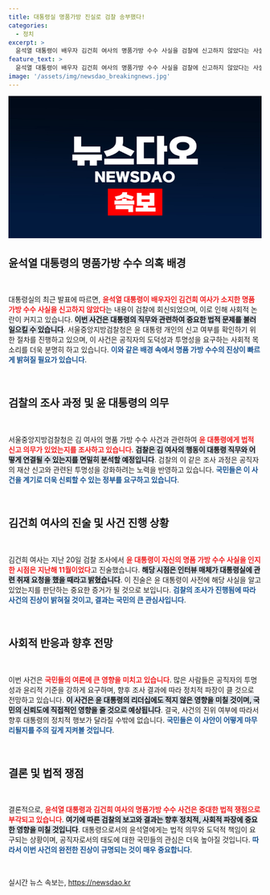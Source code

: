 ```yaml
---
title: 대통령실 명품가방 진실로 검찰 송부했다!
categories:
  - 정치
excerpt: >
  윤석열 대통령이 배우자 김건희 여사의 명품가방 수수 사실을 검찰에 신고하지 않았다는 사실이 드러났습니다. 이번 사건의 진실이 밝혀질까요?
feature_text: >
  윤석열 대통령이 배우자 김건희 여사의 명품가방 수수 사실을 검찰에 신고하지 않았다는 사실이 드러났습니다. 이번 사건의 진실이 밝혀질까요?
image: '/assets/img/newsdao_breakingnews.jpg'
---
```


<p><img src="/assets/img/newsdao_breakingnews.jpg" alt="cryptoinkorea 속보" /></p>

<h2 data-ke-size="size26">윤석열 대통령의 명품가방 수수 의혹 배경</h2>

<p data-ke-size="size16">&nbsp;</p>

<p>대통령실의 최근 발표에 따르면, <b><span style="color: #ee2323;">윤석열 대통령이 배우자인 김건희 여사가 소지한 명품 가방 수수 사실을 신고하지 않았다</span></b>는 내용이 검찰에 회신되었으며, 이로 인해 사회적 논란이 커지고 있습니다. <b><span style="background-color: #21538527;">이번 사건은 대통령의 직무와 관련하여 중요한 법적 문제를 불러일으킬 수 있습니다</span></b>. 서울중앙지방검찰청은 윤 대통령 개인의 신고 여부를 확인하기 위한 절차를 진행하고 있으며, 이 사건은 공직자의 도덕성과 투명성을 요구하는 사회적 목소리를 더욱 분명히 하고 있습니다. <b><span style="color: #1a5490;">이와 같은 배경 속에서 명품 가방 수수의 진상이 빠르게 밝혀질 필요가 있습니다</span></b>.</p>

<p data-ke-size="size16">&nbsp;</p>

<h2 data-ke-size="size26">검찰의 조사 과정 및 윤 대통령의 의무</h2>

<p data-ke-size="size16">&nbsp;</p>

<p>서울중앙지방검찰청은 김 여사의 명품 가방 수수 사건과 관련하여 <b><span style="color: #ee2323;">윤 대통령에게 법적 신고 의무가 있었는지를 조사하고 있습니다</span></b>. <b><span style="background-color: #21538527;">검찰은 김 여사의 행동이 대통령 직무와 어떻게 연결될 수 있는지를 면밀히 분석할 예정입니다</span></b>. 검찰의 이 같은 조사 과정은 공직자의 재산 신고와 관련된 투명성을 강화하려는 노력을 반영하고 있습니다. <b><span style="color: #1a5490;">국민들은 이 사건을 계기로 더욱 신뢰할 수 있는 정부를 요구하고 있습니다</span></b>.</p>

<p data-ke-size="size16">&nbsp;</p>

<h2 data-ke-size="size26">김건희 여사의 진술 및 사건 진행 상황</h2>

<p data-ke-size="size16">&nbsp;</p>

<p>김건희 여사는 지난 20일 검찰 조사에서 <b><span style="color: #ee2323;">윤 대통령이 자신의 명품 가방 수수 사실을 인지한 시점은 지난해 11월이었다</span></b>고 진술했습니다. <b><span style="background-color: #21538527;">해당 시점은 인터뷰 매체가 대통령실에 관련 취재 요청을 했을 때라고 밝혔습니다</span></b>. 이 진술은 윤 대통령이 사전에 해당 사실을 알고 있었는지를 판단하는 중요한 증거가 될 것으로 보입니다. <b><span style="color: #1a5490;">검찰의 조사가 진행됨에 따라 사건의 진상이 밝혀질 것이고, 결과는 국민의 큰 관심사입니다</span></b>.</p>

<p data-ke-size="size16">&nbsp;</p>

<h2 data-ke-size="size26">사회적 반응과 향후 전망</h2>

<p data-ke-size="size16">&nbsp;</p>

<p>이번 사건은 <b><span style="color: #ee2323;">국민들의 여론에 큰 영향을 미치고 있습니다</span></b>. 많은 사람들은 공직자의 투명성과 윤리적 기준을 강하게 요구하며, 향후 조사 결과에 따라 정치적 파장이 클 것으로 전망하고 있습니다. <b><span style="background-color: #21538527;">이 사건은 윤 대통령의 리더십에도 적지 않은 영향을 미칠 것이며, 국민의 신뢰도에 직접적인 영향을 줄 것으로 예상됩니다</span></b>. 결국, 사건의 진위 여부에 따라서 향후 대통령의 정치적 행보가 달라질 수밖에 없습니다. <b><span style="color: #1a5490;">국민들은 이 사안이 어떻게 마무리될지를 주의 깊게 지켜볼 것입니다</span></b>.</p>

<p data-ke-size="size16">&nbsp;</p>

<h2 data-ke-size="size26">결론 및 법적 쟁점</h2>

<p data-ke-size="size16">&nbsp;</p>

<p>결론적으로, <b><span style="color: #ee2323;">윤석열 대통령과 김건희 여사의 명품가방 수수 사건은 중대한 법적 쟁점으로 부각되고 있습니다</span></b>. <b><span style="background-color: #21538527;">여기에 따른 검찰의 보고와 결과는 향후 정치적, 사회적 파장에 중요한 영향을 미칠 것입니다</span></b>. 대통령으로서의 윤석열에게는 법적 의무와 도덕적 책임이 요구되는 상황이며, 공직자로서의 태도에 대한 국민들의 관심은 더욱 높아질 것입니다. <b><span style="color: #1a5490;">따라서 이번 사건의 완전한 진상이 규명되는 것이 매우 중요합니다</span></b>.</p>

<p data-ke-size="size16">&nbsp;</p>
실시간 뉴스 속보는, <a href="https://newsdao.kr" rel="dofollow">https://newsdao.kr</a>


